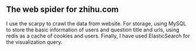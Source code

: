 ## The web spider for zhihu.com
I use the scarpy to crawl the data from website. 
For storage, using MySQL to store the basic information of users and question title and urls, using redis as a cache of cookies and users.
Finally, I have used ElasticSearch for the visualization query.
